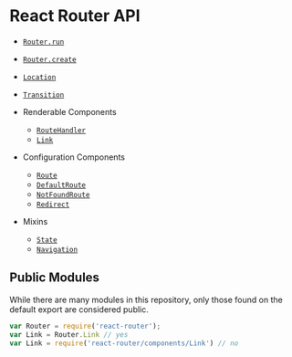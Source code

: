 React Router API 
================

- [`Router.run`](/docs/api/run.md)
- [`Router.create`](/docs/api/create.md)
- [`Location`](/docs/api/Location.md)
- [`Transition`](/docs/api/Transition.md)

- Renderable Components
  - [`RouteHandler`](/docs/api/components/RouteHandler.md)
  - [`Link`](/docs/api/components/Link.md)

- Configuration Components
  - [`Route`](/docs/api/components/Route.md)
  - [`DefaultRoute`](/docs/api/components/DefaultRoute.md)
  - [`NotFoundRoute`](/docs/api/components/NotFoundRoute.md)
  - [`Redirect`](/docs/api/components/Redirect.md)

- Mixins
  - [`State`](/docs/api/mixins/State.md)
  - [`Navigation`](/docs/api/mixins/Navigation.md)

Public Modules
--------------

While there are many modules in this repository, only those found on the
default export are considered public.

```js
var Router = require('react-router');
var Link = Router.Link // yes
var Link = require('react-router/components/Link') // no
```
